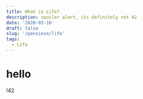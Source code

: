 ```yaml
---
title: What is Life?
description: spoiler alert, its definitely not 42
date: '2020-03-16'
draft: false
slug: '/pensieve/life'
tags:
  - Life
---
```

# hello
!42